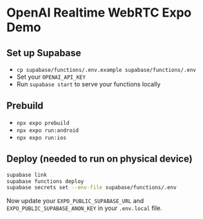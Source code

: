 # OpenAI Realtime WebRTC Expo Demo

## Set up Supabase

- `cp supabase/functions/.env.example supabase/functions/.env`
- Set your `OPENAI_API_KEY`
- Run `supabase start` to serve your functions locally

## Prebuild

- `npx expo prebuild`
- `npx expo run:android`
- `npx expo run:ios`

## Deploy (needed to run on physical device)

```bash
supabase link
supabase functions deploy
supabase secrets set --env-file supabase/functions/.env
```

Now update your `EXPO_PUBLIC_SUPABASE_URL` and `EXPO_PUBLIC_SUPABASE_ANON_KEY` in your `.env.local` file.
